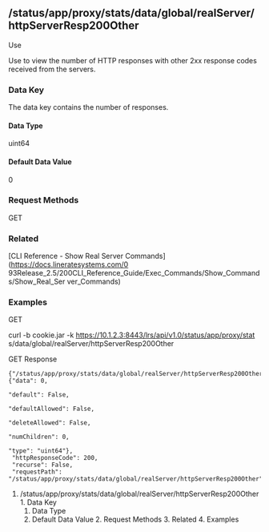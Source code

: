 ## /status/app/proxy/stats/data/global/realServer/httpServerResp200Other

Use

Use to view the number of HTTP responses with other 2xx response codes
received from the servers.

### Data Key

The data key contains the number of responses.

#### Data Type

uint64

#### Default Data Value

0

### Request Methods

GET

### Related

[CLI Reference - Show Real Server Commands](https://docs.lineratesystems.com/0
93Release_2.5/200CLI_Reference_Guide/Exec_Commands/Show_Commands/Show_Real_Ser
ver_Commands)

### Examples

GET

curl -b cookie.jar -k https://10.1.2.3:8443/lrs/api/v1.0/status/app/proxy/stat
s/data/global/realServer/httpServerResp200Other

GET Response

    
    {"/status/app/proxy/stats/data/global/realServer/httpServerResp200Other": {"data": 0,
                                                                                "default": False,
                                                                                "defaultAllowed": False,
                                                                                "deleteAllowed": False,
                                                                                "numChildren": 0,
                                                                                "type": "uint64"},
     "httpResponseCode": 200,
     "recurse": False,
     "requestPath": "/status/app/proxy/stats/data/global/realServer/httpServerResp200Other"}
    

  1. /status/app/proxy/stats/data/global/realServer/httpServerResp200Other
    1. Data Key
      1. Data Type
      2. Default Data Value
    2. Request Methods
    3. Related
    4. Examples

